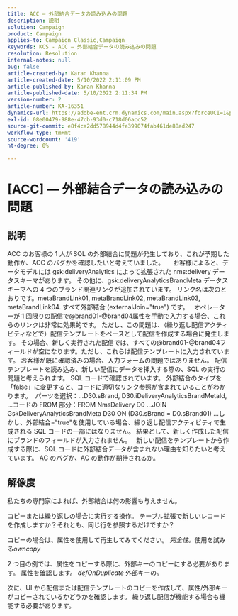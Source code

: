 ```yaml
---
title: ACC — 外部結合データの読み込みの問題
description: 説明
solution: Campaign
product: Campaign
applies-to: Campaign Classic,Campaign
keywords: KCS - ACC — 外部結合データの読み込みの問題
resolution: Resolution
internal-notes: null
bug: false
article-created-by: Karan Khanna
article-created-date: 5/10/2022 2:11:09 PM
article-published-by: Karan Khanna
article-published-date: 5/10/2022 2:11:34 PM
version-number: 2
article-number: KA-16351
dynamics-url: https://adobe-ent.crm.dynamics.com/main.aspx?forceUCI=1&pagetype=entityrecord&etn=knowledgearticle&id=8f266a08-6bd0-ec11-a7b5-00224809c556
exl-id: 08e00479-988e-47cb-93d0-c718d06acc52
source-git-commit: e8f4ca2dd578944d4fe399074fab461de88ad247
workflow-type: tm+mt
source-wordcount: '419'
ht-degree: 0%

---
```


# [ACC]  — 外部結合データの読み込みの問題

## 説明


ACC のお客様の 1 人が SQL の外部結合に問題が発生しており、これが予期した動作か、ACC のバグかを確認したいと考えていました。
 
 
お客様によると、データモデルには gsk:deliveryAnalytics によって拡張された nms:delivery データスキーマがあります。 その他に、gsk:deliveryAnalyticsBrandMeta データスキーマへの 4 つのブランド関連リンクが追加されています。
リンク名は次のとおりです。metaBrandLink01, metaBrandLink02, metaBrandLink03, metaBrandLink04. すべて外部結合 (externalJoin=&quot;true&quot;) です。
 
オペレーターが 1 回限りの配信で@brand01-@brand04属性を手動で入力する場合、これらのリンクは非常に効果的です。 ただし、この問題は、（繰り返し配信アクティビティなどで）配信テンプレートをベースとして配信を作成する場合に発生します。 その場合、新しく実行された配信では、すべての@brand01-@brand04フィールドが空になります。ただし、これらは配信テンプレートに入力されています。 お客様が既に確認済みの場合、入力フォームの問題ではありません。 配信テンプレートを読み込み、新しい配信にデータを挿入する際の、SQL の実行の問題と考えられます。 SQL コードで確認されています。 外部結合のタイプを「false」に変更すると、コードに適切なリンク参照が含まれていることがわかります。  パーツを選択：...D30.sBrand, D30.iDeliveryAnalyticsBrandMetaId, ...コードの FROM 部分：FROM NmsDelivery D0 ...JOIN GskDeliveryAnalyticsBrandMeta D30 ON (D30.sBrand = D0.sBrand01) ...しかし、外部結合=&quot;true&quot;を使用している場合、繰り返し配信アクティビティで生成される SQL コードの一部にはなりません。 結果として、新しく作成した配信にブランドのフィールドが入力されません。
 
新しい配信をテンプレートから作成する際に、SQL コードに外部結合データが含まれない理由を知りたいと考えています。 AC のバグか、AC の動作が期待されるか。


## 解像度


私たちの専門家によれば、外部結合は何の影響も与えません。

コピーまたは繰り返しの場合に実行する操作。 テーブル拡張で新しいレコードを作成しますか？それとも、同じ行を参照するだけですか？

コピーの場合は、属性を使用して再生してみてください。 *完全性。*&#x200B;使用を試みる&#x200B;*owncopy*

2 つ目の例では、属性をコピーする際に、外部キーのコピーにする必要があります。 属性を確認します。 *defOnDuplicate* 外部キーの。



次に、UI から配信または配信テンプレートのコピーを作成して、属性/外部キーがコピーされているかどうかを確認します。 繰り返し配信が機能する場合も機能する必要があります。

